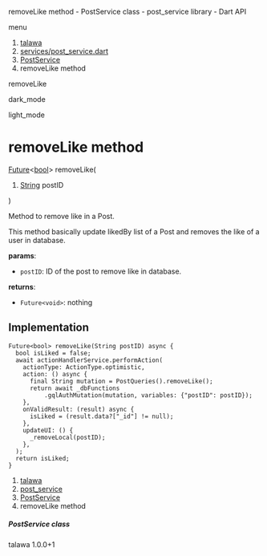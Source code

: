 




removeLike method - PostService class - post\_service library - Dart API







menu

1. [talawa](../../index.html)
2. [services/post\_service.dart](../../file-___home_harshil_Desktop_open-source_palisadoes_talawa_lib_services_post_service/)
3. [PostService](../../file-___home_harshil_Desktop_open-source_palisadoes_talawa_lib_services_post_service/PostService-class.html)
4. removeLike method

removeLike


dark\_mode

light\_mode




# removeLike method


[Future](https://api.flutter.dev/flutter/dart-core/Future-class.html)<[bool](https://api.flutter.dev/flutter/dart-core/bool-class.html)>
removeLike(

1. [String](https://api.flutter.dev/flutter/dart-core/String-class.html) postID

)

Method to remove like in a Post.

This method basically update likedBy list of a Post
and removes the like of a user in database.

**params**:

* `postID`: ID of the post to remove like in database.

**returns**:

* `Future<void>`: nothing

## Implementation

```
Future<bool> removeLike(String postID) async {
  bool isLiked = false;
  await actionHandlerService.performAction(
    actionType: ActionType.optimistic,
    action: () async {
      final String mutation = PostQueries().removeLike();
      return await _dbFunctions
          .gqlAuthMutation(mutation, variables: {"postID": postID});
    },
    onValidResult: (result) async {
      isLiked = (result.data?["_id"] != null);
    },
    updateUI: () {
      _removeLocal(postID);
    },
  );
  return isLiked;
}
```

 


1. [talawa](../../index.html)
2. [post\_service](../../file-___home_harshil_Desktop_open-source_palisadoes_talawa_lib_services_post_service/)
3. [PostService](../../file-___home_harshil_Desktop_open-source_palisadoes_talawa_lib_services_post_service/PostService-class.html)
4. removeLike method

##### PostService class





talawa
1.0.0+1






